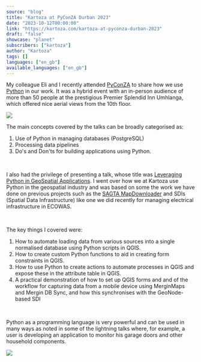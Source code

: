 ```yaml
---
source: "blog"
title: "Kartoza at PyConZA Durban 2023"
date: "2023-10-12T00:00:00"
link: "https://kartoza.com/kartoza-at-pyconza-durban-2023"
draft: "false"
showcase: "planet"
subscribers: ["kartoza"]
author: "Kartoza"
tags: []
languages: ["en_gb"]
available_languages: ["en_gb"]
---
```


<div class="ql-editor read-mode"><p>My colleague Eli and I recently attended&nbsp;<a href="https://za.pycon.org/" rel="noopener noreferrer">PyConZA</a> to share how we use <a href="https://www.python.org/" rel="noopener noreferrer">Python</a> in our work. It was a hybrid event with an in-person audience of more than 50 people&nbsp;at the prestigious Premier Splendid Inn Umhlanga, which offered nice aerial views from the 10th floor.&nbsp;</p><p><img src="https://kartoza.com/files/dpQcpMx.jpg" /></p><p>The main concepts covered by the talks can be broadly categorised as:</p><ol><li><span class="ql-ui" contenteditable="false"></span>Use of Python in managing databases (PostgreSQL)</li><li><span class="ql-ui" contenteditable="false"></span>Processing data pipelines</li><li><span class="ql-ui" contenteditable="false"></span>Do's and Don'ts for building applications using Python.</li></ol><p><br /></p><p>I also had the privilege of presenting a talk, whose title was <a href="https://za.pycon.org/talks/26-leveraging-python-in-geospatial-applications/" rel="noopener noreferrer">Leveraging Python in GeoSpatial Applications</a>. I went over how we at Kartoza use Python in the geospatial industry and was based on some the work we have done on previous projects such as the <a href="https://sagtamapdownloader.kartoza.com/" rel="noopener noreferrer">SAGTA MapDownloader</a> and SDIs (Spatial Data Infrastructure) like one we did recently for managing&nbsp;electrical infrastructure in ECOWAS.</p><p><br /></p><p>The&nbsp;key things I covered were:</p><ol><li><span class="ql-ui" contenteditable="false"></span>How to automate loading data from various sources into a single normalised database using Python scripts in QGIS.</li><li><span class="ql-ui" contenteditable="false"></span>How to create custom Python functions to aid in creating form constraints in QGIS.</li><li><span class="ql-ui" contenteditable="false"></span>How to use Python to create actions to automate processes in QGIS and expose these in the attribute table in QGIS.</li><li><span class="ql-ui" contenteditable="false"></span>A practical demonstration of how to set up QGIS forms and and of the workflow for capturing data from a mobile device using MerginMaps and Mergin DB Sync, and how this synchronises with the GeoNode-based SDI</li></ol><p><br /></p><p>Python as a programming language is very powerful and can be used in many ways as noted in some of the lightning talks where, for example, a user is developing an application to monitor his garage doors and other household components.</p><p><img src="https://kartoza.com/files/dG0a5Qf.jpg" /></p></div>
